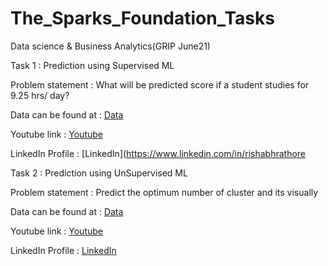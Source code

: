 # The_Sparks_Foundation_Tasks

Data science & Business Analytics(GRIP June21)

Task 1 : Prediction using Supervised ML

Problem statement : What will be predicted score if a student studies for 9.25 hrs/ day?

Data can be found at : [Data](http://bit.ly/w-data)

Youtube link :  [Youtube](https://youtu.be/7CIPGMCVoX4)

LinkedIn Profile : [LinkedIn](https://www.linkedin.com/in/rishabhrathore

Task 2 : Prediction using UnSupervised ML

Problem statement : Predict the optimum number of cluster and its visually

Data can be found at : [Data]()

Youtube link :  [Youtube]()

LinkedIn Profile : [LinkedIn](https://www.linkedin.com/in/rishabhrathore) 




